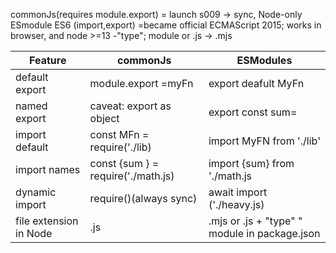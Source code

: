 commonJs(requires module.export) = launch s009 -> sync, Node-only
ESmodule ES6 (import,export) =became official ECMAScript 2015; works in browser, and node >=13
    -"type"; module or .js -> .mjs 


Feature | commonJs | ESModules
|-------|----------|---------|
default export | module.export =myFn | export deafult MyFn
named export | caveat: export as object | export const sum=
import default| const MFn = require('./lib) | import MyFN from './lib'
import names | const {sum } = require('./math.js) | import {sum} from './math.js
dynamic import | require()(always sync) | await import ('./heavy.js)
file extension in Node | .js  | .mjs or .js + "type" " module in package.json